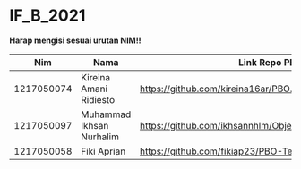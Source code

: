# IF_B_2021
<b>Harap mengisi sesuai urutan NIM!!</b>

| Nim | Nama | Link Repo PBO |
|-----|------|---------------|
| 1217050074 | Kireina Amani Ridiesto | https://github.com/kireina16ar/PBO.git |
| 1217050097 | Muhammad Ikhsan Nurhalim | https://github.com/ikhsannhlm/Object_Oriented_Programming |
| 1217050058 | Fiki Aprian | https://github.com/fikiap23/PBO-Teori.git |
